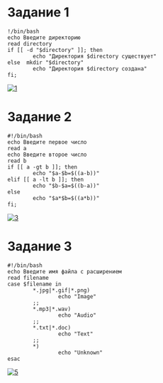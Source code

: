 # Задание 1
```
!/bin/bash
echo Введите директорию
read directory
if [[ -d "$directory" ]]; then
        echo "Директория $directory существует"
else  mkdir "$directory"
        echo "Директория $directory создана"
fi;
```
<a href="https://ibb.co/mzY9mc9"><img src="https://i.ibb.co/F7f59D5/1.png" alt="1" border="0"></a>
# Задание 2
```
#!/bin/bash
echo Введите первое число
read a
echo Введите второе число
read b
if [[ a -gt b ]]; then
        echo "$a-$b=$((a-b))"
elif [[ a -lt b ]]; then
        echo "$b-$a=$((b-a))"
else
        echo "$a*$b=$((a*b))"
fi;
```
<a href="https://ibb.co/mHxWRxq"><img src="https://i.ibb.co/JzhJch7/3.png" alt="3" border="0"></a>
# Задание 3
```
#!/bin/bash
echo Введите имя файла с расширением
read filename
case $filename in
        *.jpg|*.gif|*.png)
                echo "Image"
        ;;
        *.mp3|*.wav)
                echo "Audio"
        ;;
        *.txt|*.doc)
                echo "Text"
        ;;
        *)
                echo "Unknown"
esac
```
<a href="https://ibb.co/MB3TvGN"><img src="https://i.ibb.co/mNMsjXz/5.png" alt="5" border="0"></a>
